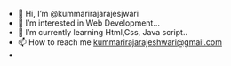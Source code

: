 - 👋 Hi, I’m @kummarirajarajesjwari
- 👀 I’m interested in Web Development...
- 🌱 I’m currently learning Html,Css, Java script..
- 📫 How to reach me kummarirajarajeshwari@gmail.com
- 
<!---
kummarirajarajesjwari/kummarirajarajesjwari is a ✨ special ✨ repository because its `README.md` (this file) appears on your GitHub profile.
You can click the Preview link to take a look at your changes.
--->
